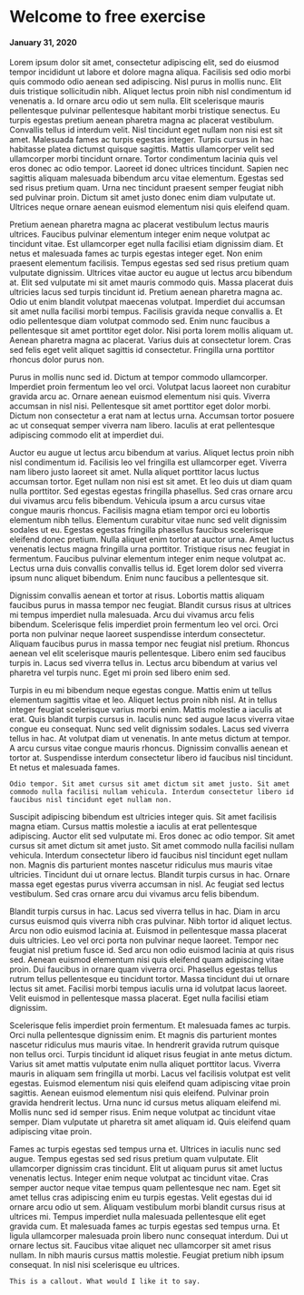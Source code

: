 # Welcome to free exercise
#### January 31, 2020

Lorem ipsum dolor sit amet, consectetur adipiscing elit, sed do eiusmod tempor incididunt ut labore et dolore magna aliqua. Facilisis sed odio morbi quis commodo odio aenean sed adipiscing. Nisl purus in mollis nunc. Elit duis tristique sollicitudin nibh. Aliquet lectus proin nibh nisl condimentum id venenatis a. Id ornare arcu odio ut sem nulla. Elit scelerisque mauris pellentesque pulvinar pellentesque habitant morbi tristique senectus. Eu turpis egestas pretium aenean pharetra magna ac placerat vestibulum. Convallis tellus id interdum velit. Nisl tincidunt eget nullam non nisi est sit amet. Malesuada fames ac turpis egestas integer. Turpis cursus in hac habitasse platea dictumst quisque sagittis. Mattis ullamcorper velit sed ullamcorper morbi tincidunt ornare. Tortor condimentum lacinia quis vel eros donec ac odio tempor. Laoreet id donec ultrices tincidunt. Sapien nec sagittis aliquam malesuada bibendum arcu vitae elementum. Egestas sed sed risus pretium quam. Urna nec tincidunt praesent semper feugiat nibh sed pulvinar proin. Dictum sit amet justo donec enim diam vulputate ut. Ultrices neque ornare aenean euismod elementum nisi quis eleifend quam.

Pretium aenean pharetra magna ac placerat vestibulum lectus mauris ultrices. Faucibus pulvinar elementum integer enim neque volutpat ac tincidunt vitae. Est ullamcorper eget nulla facilisi etiam dignissim diam. Et netus et malesuada fames ac turpis egestas integer eget. Non enim praesent elementum facilisis. Tempus egestas sed sed risus pretium quam vulputate dignissim. Ultrices vitae auctor eu augue ut lectus arcu bibendum at. Elit sed vulputate mi sit amet mauris commodo quis. Massa placerat duis ultricies lacus sed turpis tincidunt id. Pretium aenean pharetra magna ac. Odio ut enim blandit volutpat maecenas volutpat. Imperdiet dui accumsan sit amet nulla facilisi morbi tempus. Facilisis gravida neque convallis a. Et odio pellentesque diam volutpat commodo sed. Enim nunc faucibus a pellentesque sit amet porttitor eget dolor. Nisi porta lorem mollis aliquam ut. Aenean pharetra magna ac placerat. Varius duis at consectetur lorem. Cras sed felis eget velit aliquet sagittis id consectetur. Fringilla urna porttitor rhoncus dolor purus non.

Purus in mollis nunc sed id. Dictum at tempor commodo ullamcorper. Imperdiet proin fermentum leo vel orci. Volutpat lacus laoreet non curabitur gravida arcu ac. Ornare aenean euismod elementum nisi quis. Viverra accumsan in nisl nisi. Pellentesque sit amet porttitor eget dolor morbi. Dictum non consectetur a erat nam at lectus urna. Accumsan tortor posuere ac ut consequat semper viverra nam libero. Iaculis at erat pellentesque adipiscing commodo elit at imperdiet dui.

Auctor eu augue ut lectus arcu bibendum at varius. Aliquet lectus proin nibh nisl condimentum id. Facilisis leo vel fringilla est ullamcorper eget. Viverra nam libero justo laoreet sit amet. Nulla aliquet porttitor lacus luctus accumsan tortor. Eget nullam non nisi est sit amet. Et leo duis ut diam quam nulla porttitor. Sed egestas egestas fringilla phasellus. Sed cras ornare arcu dui vivamus arcu felis bibendum. Vehicula ipsum a arcu cursus vitae congue mauris rhoncus. Facilisis magna etiam tempor orci eu lobortis elementum nibh tellus. Elementum curabitur vitae nunc sed velit dignissim sodales ut eu. Egestas egestas fringilla phasellus faucibus scelerisque eleifend donec pretium. Nulla aliquet enim tortor at auctor urna. Amet luctus venenatis lectus magna fringilla urna porttitor. Tristique risus nec feugiat in fermentum. Faucibus pulvinar elementum integer enim neque volutpat ac. Lectus urna duis convallis convallis tellus id. Eget lorem dolor sed viverra ipsum nunc aliquet bibendum. Enim nunc faucibus a pellentesque sit.

Dignissim convallis aenean et tortor at risus. Lobortis mattis aliquam faucibus purus in massa tempor nec feugiat. Blandit cursus risus at ultrices mi tempus imperdiet nulla malesuada. Arcu dui vivamus arcu felis bibendum. Scelerisque felis imperdiet proin fermentum leo vel orci. Orci porta non pulvinar neque laoreet suspendisse interdum consectetur. Aliquam faucibus purus in massa tempor nec feugiat nisl pretium. Rhoncus aenean vel elit scelerisque mauris pellentesque. Libero enim sed faucibus turpis in. Lacus sed viverra tellus in. Lectus arcu bibendum at varius vel pharetra vel turpis nunc. Eget mi proin sed libero enim sed.

Turpis in eu mi bibendum neque egestas congue. Mattis enim ut tellus elementum sagittis vitae et leo. Aliquet lectus proin nibh nisl. At in tellus integer feugiat scelerisque varius morbi enim. Mattis molestie a iaculis at erat. Quis blandit turpis cursus in. Iaculis nunc sed augue lacus viverra vitae congue eu consequat. Nunc sed velit dignissim sodales. Lacus sed viverra tellus in hac. At volutpat diam ut venenatis. In ante metus dictum at tempor. A arcu cursus vitae congue mauris rhoncus. Dignissim convallis aenean et tortor at. Suspendisse interdum consectetur libero id faucibus nisl tincidunt. Et netus et malesuada fames.

	Odio tempor. Sit amet cursus sit amet dictum sit amet justo. Sit amet commodo nulla facilisi nullam vehicula. Interdum consectetur libero id faucibus nisl tincidunt eget nullam non.


Suscipit adipiscing bibendum est ultricies integer quis. Sit amet facilisis magna etiam. Cursus mattis molestie a iaculis at erat pellentesque adipiscing. Auctor elit sed vulputate mi. Eros donec ac odio tempor. Sit amet cursus sit amet dictum sit amet justo. Sit amet commodo nulla facilisi nullam vehicula. Interdum consectetur libero id faucibus nisl tincidunt eget nullam non. Magnis dis parturient montes nascetur ridiculus mus mauris vitae ultricies. Tincidunt dui ut ornare lectus. Blandit turpis cursus in hac. Ornare massa eget egestas purus viverra accumsan in nisl. Ac feugiat sed lectus vestibulum. Sed cras ornare arcu dui vivamus arcu felis bibendum.



Blandit turpis cursus in hac. Lacus sed viverra tellus in hac. Diam in arcu cursus euismod quis viverra nibh cras pulvinar. Nibh tortor id aliquet lectus. Arcu non odio euismod lacinia at. Euismod in pellentesque massa placerat duis ultricies. Leo vel orci porta non pulvinar neque laoreet. Tempor nec feugiat nisl pretium fusce id. Sed arcu non odio euismod lacinia at quis risus sed. Aenean euismod elementum nisi quis eleifend quam adipiscing vitae proin. Dui faucibus in ornare quam viverra orci. Phasellus egestas tellus rutrum tellus pellentesque eu tincidunt tortor. Massa tincidunt dui ut ornare lectus sit amet. Facilisi morbi tempus iaculis urna id volutpat lacus laoreet. Velit euismod in pellentesque massa placerat. Eget nulla facilisi etiam dignissim.

Scelerisque felis imperdiet proin fermentum. Et malesuada fames ac turpis. Orci nulla pellentesque dignissim enim. Et magnis dis parturient montes nascetur ridiculus mus mauris vitae. In hendrerit gravida rutrum quisque non tellus orci. Turpis tincidunt id aliquet risus feugiat in ante metus dictum. Varius sit amet mattis vulputate enim nulla aliquet porttitor lacus. Viverra mauris in aliquam sem fringilla ut morbi. Lacus vel facilisis volutpat est velit egestas. Euismod elementum nisi quis eleifend quam adipiscing vitae proin sagittis. Aenean euismod elementum nisi quis eleifend. Pulvinar proin gravida hendrerit lectus. Urna nunc id cursus metus aliquam eleifend mi. Mollis nunc sed id semper risus. Enim neque volutpat ac tincidunt vitae semper. Diam vulputate ut pharetra sit amet aliquam id. Quis eleifend quam adipiscing vitae proin.

Fames ac turpis egestas sed tempus urna et. Ultrices in iaculis nunc sed augue. Tempus egestas sed sed risus pretium quam vulputate. Elit ullamcorper dignissim cras tincidunt. Elit ut aliquam purus sit amet luctus venenatis lectus. Integer enim neque volutpat ac tincidunt vitae. Cras semper auctor neque vitae tempus quam pellentesque nec nam. Eget sit amet tellus cras adipiscing enim eu turpis egestas. Velit egestas dui id ornare arcu odio ut sem. Aliquam vestibulum morbi blandit cursus risus at ultrices mi. Tempus imperdiet nulla malesuada pellentesque elit eget gravida cum. Et malesuada fames ac turpis egestas sed tempus urna. Et ligula ullamcorper malesuada proin libero nunc consequat interdum. Dui ut ornare lectus sit. Faucibus vitae aliquet nec ullamcorper sit amet risus nullam. In nibh mauris cursus mattis molestie. Feugiat pretium nibh ipsum consequat. In nisl nisi scelerisque eu ultrices.

	This is a callout. What would I like it to say.